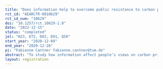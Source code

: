 ```yaml
---
title: "Does information help to overcome public resistance to carbon pricing? Evidence from an information provision experiment"
rct_id: "AEARCTR-0010629"
rct_id_num: "10629"
doi: "10.1257/rct.10629-1.0"
date: "2022-12-15"
status: "completed"
jel: "H23, D72, D83, D91, Q58"
start_year: "2020-12-09"
end_year: "2020-12-26"
pi: "Fabienne Cantner fabienne.cantner@tum.de"
abstract: "To study how information affect people’s views on carbon pricing, we conduct an online survey experiment in a representative sample of the German population. We show that providing information about the efficiency of carbon pricing as well as providing information about emission levels and national carbon pricing initiatives changes people’s perceptions and improves their support. Providing information about the distributional implications of carbon pricing—including the possibility to reverse disadvantageous distributional effects through revenue recycling—is, however, not effective. Moreover, we show that the effectiveness of the information treatments depends on trust in the government and attitudes toward climate change."
layout: registration
---
```


